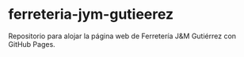 # ferreteria-jym-gutieerez
Repositorio para alojar la página web de Ferretería J&amp;M Gutiérrez con GitHub Pages.
